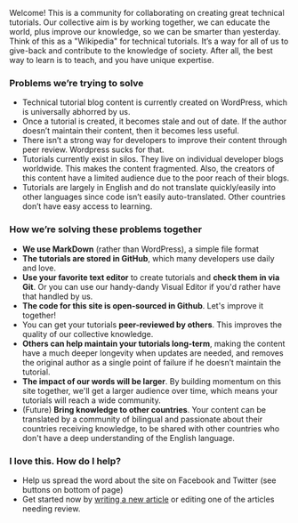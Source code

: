 Welcome! This is a community for collaborating on creating great technical tutorials.  Our collective aim is by working together, we can educate the world, plus improve our knowledge, so we can be smarter than yesterday. Think of this as a "Wikipedia" for technical tutorials.  It’s a way for all of us to give-back and contribute to the knowledge of society.  After all, the best way to learn is to teach, and you have unique expertise.

### Problems we’re trying to solve

- Technical tutorial blog content is currently created on WordPress, which is universally abhorred by us.
- Once a tutorial is created, it becomes stale and out of date. If the author doesn’t maintain their content, then it becomes less useful.
- There isn’t a strong way for developers to improve their content through peer review.  Wordpress sucks for that.
- Tutorials currently exist in silos.  They live on individual developer blogs worldwide.  This makes the content fragmented.  Also, the creators of this content have a limited audience due to the poor reach of their blogs.
- Tutorials are largely in English and do not translate quickly/easily into other languages since code isn’t easily auto-translated.  Other countries don’t have easy access to learning.


### How we’re solving these problems together

- **We use MarkDown** (rather than WordPress), a simple file format
- **The tutorials are stored in GitHub**, which many developers use daily and love.
- **Use your favorite text editor** to create tutorials and **check them in via Git**.  Or you can use our handy-dandy Visual Editor if you'd rather have that handled by us.
- **The code for this site is open-sourced in Github**.  Let's improve it together!
- You can get your tutorials **peer-reviewed by others**.  This improves the quality of our collective knowledge.
- **Others can help maintain your tutorials long-term**, making the content have a much deeper longevity when updates are needed, and removes the original author as a single point of failure if he doesn’t maintain the tutorial.
- **The impact of our words will be larger**.  By building momentum on this site together, we'll get a larger audience over time, which means your tutorials will reach a wide community.
- (Future) **Bring knowledge to other countries**.  Your content can be translated by a community of bilingual and passionate about their countries receiving knowledge, to be shared with other countries who don't have a deep understanding of the English language.

### I love this.  How do I help?

- Help us spread the word about the site on Facebook and Twitter (see buttons on bottom of page)
- Get started now by [writing a new article](/write/) or editing one of the articles needing review.
